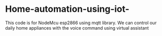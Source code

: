 # Home-automation-using-iot-
This code is for NodeMcu esp2866 using mqtt library. We can control our daily home appliances with the voice command using virtual assistant
